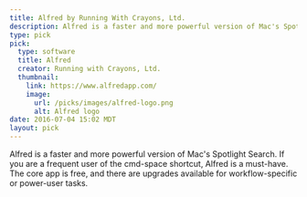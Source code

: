 ```yaml
---
title: Alfred by Running With Crayons, Ltd.
description: Alfred is a faster and more powerful version of Mac's Spotlight Search. If you are a frequent user of the cmd-space shortcut, Alfred is a must-have.
type: pick
pick:
  type: software
  title: Alfred
  creator: Running with Crayons, Ltd.
  thumbnail:
    link: https://www.alfredapp.com/
    image:
      url: /picks/images/alfred-logo.png
      alt: Alfred logo
date: 2016-07-04 15:02 MDT
layout: pick
---
```


Alfred is a faster and more powerful version of Mac's Spotlight Search. If you are a frequent user of the cmd-space shortcut, Alfred is a must-have. The core app is free, and there are upgrades available for workflow-specific or power-user tasks.
